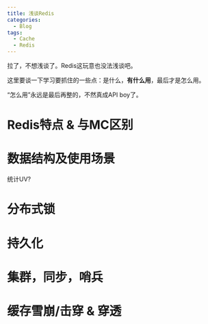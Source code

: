 ```yaml
---
title: 浅谈Redis
categories:
  - Blog
tags:
  - Cache
  - Redis
---
```


拉了，不想浅谈了。Redis这玩意也没法浅谈吧。

这里要谈一下学习要抓住的一些点：是什么，**有什么用**，最后才是怎么用。

“怎么用”永远是最后再整的，不然真成API boy了。

# Redis特点 & 与MC区别

# 数据结构及使用场景

统计UV?

# 分布式锁

# 持久化

# 集群，同步，哨兵

# 缓存雪崩/击穿 & 穿透

